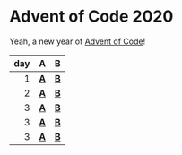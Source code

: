# Advent of Code 2020

Yeah, a new year of [Advent of Code](https://adventofcode.com/2020/)!

| day | A | B |
|--:|---|---|
| 1 | [**A**](01A/main.go) | [**B**](01B/main.go) |
| 2 | [**A**](02A/main.go) | [**B**](02B/main.go) |
| 3 | [**A**](03A/main.go) | [**B**](03B/main.go) |
| 3 | [**A**](04A/main.go) | [**B**](04B/main.go) |
| 3 | [**A**](05A/main.go) | [**B**](05B/main.go) |
